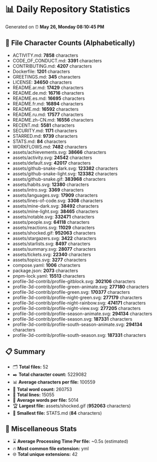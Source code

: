 # 📊 Daily Repository Statistics
Generated on ⏰ **May 26, Monday 08:10:45 PM**

## 📂 File Character Counts (Alphabetically)
- ACTIVITY.md: **7858** characters
- CODE_OF_CONDUCT.md: **3391** characters
- CONTRIBUTING.md: **4207** characters
- Dockerfile: **1201** characters
- GREETINGS.md: **345** characters
- LICENSE: **34650** characters
- README.ar.md: **17429** characters
- README.de.md: **16716** characters
- README.es.md: **16695** characters
- README.fr.md: **16894** characters
- README.md: **16592** characters
- README.ru.md: **17577** characters
- README.zh-CN.md: **16556** characters
- RECENT.md: **5581** characters
- SECURITY.md: **1171** characters
- STARRED.md: **9739** characters
- STATS.md: **84** characters
- WORKFLOWS.md: **7482** characters
- assets/achievements.svg: **38666** characters
- assets/activity.svg: **24542** characters
- assets/default.svg: **42017** characters
- assets/github-snake-dark.svg: **123382** characters
- assets/github-snake-light.svg: **123382** characters
- assets/github-snake.gif: **383968** characters
- assets/habits.svg: **12380** characters
- assets/intro.svg: **3369** characters
- assets/languages.svg: **17909** characters
- assets/lines-of-code.svg: **3308** characters
- assets/mine-dark.svg: **38492** characters
- assets/mine-light.svg: **38465** characters
- assets/notable.svg: **332471** characters
- assets/people.svg: **64118** characters
- assets/reactions.svg: **11029** characters
- assets/shocked.gif: **952063** characters
- assets/stargazers.svg: **3422** characters
- assets/starlists.svg: **8497** characters
- assets/summary.svg: **28077** characters
- assets/tickets.svg: **22340** characters
- assets/topics.svg: **3277** characters
- compose.yaml: **1006** characters
- package.json: **2073** characters
- pnpm-lock.yaml: **15513** characters
- profile-3d-contrib/profile-gitblock.svg: **302106** characters
- profile-3d-contrib/profile-green-animate.svg: **277180** characters
- profile-3d-contrib/profile-green.svg: **170377** characters
- profile-3d-contrib/profile-night-green.svg: **277179** characters
- profile-3d-contrib/profile-night-rainbow.svg: **474171** characters
- profile-3d-contrib/profile-night-view.svg: **277205** characters
- profile-3d-contrib/profile-season-animate.svg: **294134** characters
- profile-3d-contrib/profile-season.svg: **187331** characters
- profile-3d-contrib/profile-south-season-animate.svg: **294134** characters
- profile-3d-contrib/profile-south-season.svg: **187331** characters

## 📋 Summary
- 🗂️ **Total files:** 52
- ✒️ **Total character count:** 5229082
- 📊 **Average characters per file:** 100559
- 📝 **Total word count:** 260753
- 🧾 **Total lines:** 15055
- 📐 **Average words per file:** 5014
- 🏆 **Largest file:** assets/shocked.gif (**952063** characters)
- 🥉 **Smallest file:** STATS.md (**84** characters)

## 🌟 Miscellaneous Stats
- ⌛ **Average Processing Time Per file:** ~0.5s (estimated)
- 🔥 **Most common file extension:** yml
- 🌐 **Total unique extensions:** 42
